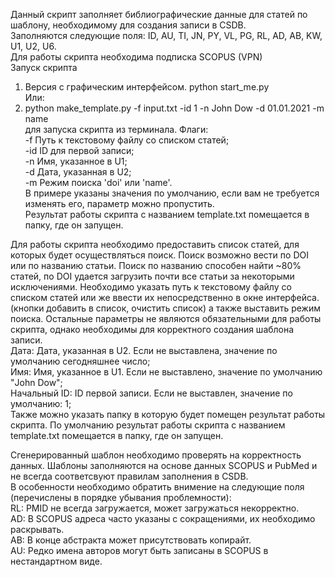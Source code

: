 Данный скрипт заполняет библиографические данные для статей по шаблону, необходимому для создания записи в CSDB.  
Заполняются следующие поля: ID, AU, TI, JN, PY, VL, PG, RL, AD, AB, KW, U1, U2, U6.  
Для работы скрипта необходима подписка SCOPUS (VPN)  
Запуск скрипта  
1. Версия с графическим интерфейсом.
	python start_me.py  
Или:
2. python make_template.py -f input.txt -id 1 -n John Dow -d 01.01.2021 -m name  
	для запуска скрипта из терминала. Флаги:  
	-f Путь к текстовому файлу со списком статей;  
	-id ID для первой записи;    
	-n Имя, указанное в U1;  
	-d Дата, указанная в U2;  	
	-m Режим поиска 'doi' или 'name'.  
	В примере указаны значения по умолчанию, если вам не требуется изменять его, параметр можно пропустить.  
Результат работы скрипта с названием template.txt помещается в папку, где он запущен.  


Для работы скрипта необходимо предоставить список статей, для которых будет осуществляться поиск. Поиск возможно вести по DOI или по названию статьи. Поиск по названию способен найти ~80% статей, по DOI удается загрузить почти все статьи за некоторыми исключениями. Необходимо указать путь к текстовому файлу со списком статей или же ввести их непосредственно в окне интерфейса. (кнопки добавить в список, очистить список) а также выставить режим поиска. Остальные параметры не являются обязательными для работы скрипта, однако необходимы для корректного создания шаблона записи.  
Дата: Дата, указанная в U2. Если не выставлена, значение по умолчанию сегодняшнее число;  
Имя: Имя, указанное в U1. Если не выставлено, значение по умолчанию "John Dow";  
Начальный ID: ID первой записи. Если не выставлен, значение по умолчанию: 1;  
Также можно указать папку в которую будет помещен результат работы скрипта. По умолчанию результат работы скрипта с названием template.txt помещается в папку, где он запущен.  


Сгенерированный шаблон необходимо проверять на корректность данных. Шаблоны заполняются на основе данных SCOPUS и PubMed и не всегда соответсвуют правилам заполнения в CSDB.  
 В особенности необходимо обратить внимение на следующие поля (перечислены в порядке убывания проблемности):  
 RL: PMID не всегда загружается, может загружаться некорректно.  
 AD: В SCOPUS адреса часто указаны с сокращениями, их необходимо раскрывать.  
 AB: В конце абстракта может присутствовать копирайт.  
 AU: Редко имена авторов могут быть записаны в SCOPUS в нестандартном виде.  
